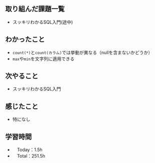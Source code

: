 ## 取り組んだ課題一覧
- スッキリわかるSQL入門(途中)

## わかったこと
- `count(*)`と`count(カラム)`では挙動が異なる（nullを含まないかどうか）
- `max`や`min`を文字列に適用できる

## 次やること
- スッキリわかるSQL入門

## 感じたこと
- 特になし

## 学習時間
- 　Today：1.5h
- 　Total：251.5h